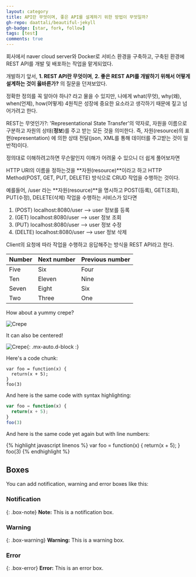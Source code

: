 ```yaml
---
layout: category
title: API란 무엇이며, 좋은 API를 설계하기 위한 방법이 무엇일까?
gh-repo: daattali/beautiful-jekyll
gh-badge: [star, fork, follow]
tags: [test]
comments: true
---
```


회사에서 naver cloud server와 Docker로 서비스 환경을 구축하고, 구축된 환경에 REST API를 개발 및 배포하는 작업을 맡게되었다.

개발하기 앞서, **1. REST API란 무엇이며**, **2. 좋은 REST API를 개발하기 위해서 어떻게 설계하는 것이 옳바른가?** 의 질문을 던져보았다.

정확한 정의를 꼭 알아야 하나? 라고 물을 수 있지만, 나에게 what(무엇), why(왜), when(언제), how(어떻게) 4원칙은 성장에 중요한 요소라고 생각하기 때문에 짚고 넘어가려고 한다.

REST는 무엇인가?:
'Representational State Transfer'의 약자로, 자원을 이름으로 구분하고 자원의 상태(**정보**)를 주고 받는 모든 것을 의미한다. 
즉, 자원(resource)의 표현(representation) 에 의한 상태 전달(json, XML를 통해 데이터를 주고받는 것이 일반적)이다.

정의대로 이해하려고하면 무슨말인지 이해가 어려울 수 있으니 더 쉽게 풀어보자면

HTTP URI의 이름을 정하는것을 **자원(resource)**이라고 하고 HTTP Method(POST, GET, PUT, DELETE) 방식으로 CRUD 작업을 수행하는 것이다.

예를들어, /user 라는 **자원(resource)**을 명시하고 POST(등록), GET(조회), PUT(수정), DELETE(삭제) 작업을 수행하는 서비스가 있다면

1. (POST) localhost:8080/user --> user 정보를 등록 
2. (GET) localhost:8080/user --> user 정보 조회
3. (PUT) localhost:8080/user --> user 정보 수정
4. (DELTE) localhost:8080/user --> user 정보 삭제

Client의 요청에 따라 작업을 수행하고 응답해주는 방식을 REST API라고 한다.



| Number | Next number | Previous number |
| :------ |:--- | :--- |
| Five | Six | Four |
| Ten | Eleven | Nine |
| Seven | Eight | Six |
| Two | Three | One |


How about a yummy crepe?

![Crepe](https://s3-media3.fl.yelpcdn.com/bphoto/cQ1Yoa75m2yUFFbY2xwuqw/348s.jpg)

It can also be centered!

![Crepe](https://s3-media3.fl.yelpcdn.com/bphoto/cQ1Yoa75m2yUFFbY2xwuqw/348s.jpg){: .mx-auto.d-block :}

Here's a code chunk:

~~~
var foo = function(x) {
  return(x + 5);
}
foo(3)
~~~

And here is the same code with syntax highlighting:

```javascript
var foo = function(x) {
  return(x + 5);
}
foo(3)
```

And here is the same code yet again but with line numbers:

{% highlight javascript linenos %}
var foo = function(x) {
  return(x + 5);
}
foo(3)
{% endhighlight %}

## Boxes
You can add notification, warning and error boxes like this:

### Notification

{: .box-note}
**Note:** This is a notification box.

### Warning

{: .box-warning}
**Warning:** This is a warning box.

### Error

{: .box-error}
**Error:** This is an error box.
